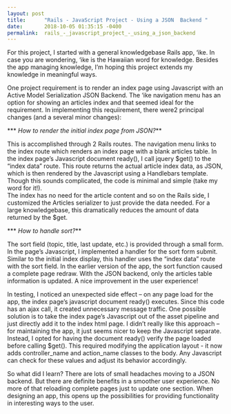 ```yaml
---
layout: post
title:      "Rails - JavaScript Project - Using a JSON  Backend "
date:       2018-10-05 01:35:15 -0400
permalink:  rails_-_javascript_project_-_using_a_json_backend
---
```



For this project, I started with a general knowledgebase Rails app, ‘ike.   In case you are wondering, ‘ike is the Hawaiian word for knowledge.  Besides the app managing knowledge, I’m hoping this project extends my knowledge in meaningful ways.

One project requirement is to render an index page using Javascript with an Active Model Serialization JSON Backend.  The ‘ike navigation menu has an option for showing an articles index and that seemed ideal for the requirement.   In implementing this requiirement, there were2 principal changes (and a several  minor changes):

*** *How to render the initial index page from JSON?***

This is accomplished through 2 Rails routes.  The navigation menu links to the index route which renders an index page with a blank articles table.  In the index page’s Javascript document ready(), I call jquery $get() to the “index data” route.  This route returns the actual article index data, as JSON, which is then rendered by the Javascript using a Handlebars template.   Though this sounds complicated, the code is minimal and simple (take my word for it!).  
The index has no need for the article content and so on the Rails side, I customized the Articles serializer to just provide the data needed.  For a large knowledgebase, this dramatically reduces the amount of data returned by the $get.  

*** *How to handle sort?***

The sort field (topic, title, last update, etc.) is provided through a small form.   In the page’s Javascript, I implemented a handler for the sort form submit.  Similar to the initial index display, this handler uses the “index data” route with the sort field.  In the earlier version of the app, the sort function caused a complete page redraw.  With the JSON backend, only the articles table information is updated.  A nice improvement in the user experience!

In testing, I noticed an unexpected side effect – on any page load for the app, the index page’s javascript document ready() executes.  Since this code has an ajax call, it created unnecessary message traffic.   One possible solution is to take the index page’s Javascript out of the asset pipeline and just directly add it to the index html page.   I didn’t really like this approach – for maintaining the app, it just seems nicer to keep the Javascript separate.   Instead, I opted for having the document ready() verify the page loaded before calling $get().   This required modifying the application layout - it now adds controller_name and action_name classes to the body.  Any Javascript can check for these values and adjust its behavior accordingly.

So what did I learn?   There are lots of small headaches moving to a JSON backend.  But there are definite benefits in a smoother user experience.   No more of that reloading complete pages just to update one section.  When designing an app, this opens up the possibilities for providing functionality in interesting ways to the user. 

